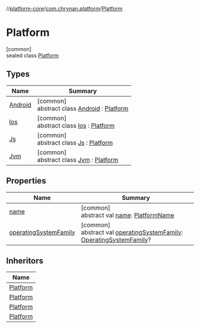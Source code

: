 //[platform-core](../../../index.md)/[com.chrynan.platform](../index.md)/[Platform](index.md)

# Platform

[common]\
sealed class [Platform](index.md)

## Types

| Name | Summary |
|---|---|
| [Android](-android/index.md) | [common]<br>abstract class [Android](-android/index.md) : [Platform](index.md) |
| [Ios](-ios/index.md) | [common]<br>abstract class [Ios](-ios/index.md) : [Platform](index.md) |
| [Js](-js/index.md) | [common]<br>abstract class [Js](-js/index.md) : [Platform](index.md) |
| [Jvm](-jvm/index.md) | [common]<br>abstract class [Jvm](-jvm/index.md) : [Platform](index.md) |

## Properties

| Name | Summary |
|---|---|
| [name](name.md) | [common]<br>abstract val [name](name.md): [PlatformName](../-platform-name/index.md) |
| [operatingSystemFamily](operating-system-family.md) | [common]<br>abstract val [operatingSystemFamily](operating-system-family.md): [OperatingSystemFamily](../-operating-system-family/index.md)? |

## Inheritors

| Name |
|---|
| [Platform](-jvm/index.md) |
| [Platform](-android/index.md) |
| [Platform](-ios/index.md) |
| [Platform](-js/index.md) |

